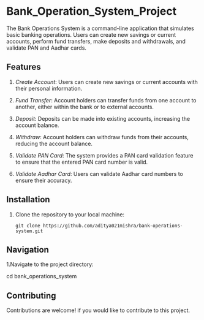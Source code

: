# Bank_Operation_System_Project
The Bank Operations System is a command-line application that simulates basic banking operations. Users can create new savings or current accounts, perform fund transfers, make deposits and withdrawals, and validate PAN and Aadhar cards.

## Features

1. *Create Account*: Users can create new savings or current accounts with their personal information.

2. *Fund Transfer*: Account holders can transfer funds from one account to another, either within the bank or to external accounts.

3. *Deposit*: Deposits can be made into existing accounts, increasing the account balance.

4. *Withdraw*: Account holders can withdraw funds from their accounts, reducing the account balance.

5. *Validate PAN Card*: The system provides a PAN card validation feature to ensure that the entered PAN card number is valid.

6. *Validate Aadhar Card*: Users can validate Aadhar card numbers to ensure their accuracy.

## Installation

1. Clone the repository to your local machine:

   ```shell
   git clone https://github.com/aditya021mishra/bank-operations-system.git
## Navigation
 1.Navigate to the project directory:
 
  cd bank_operations_system

## Contributing
   Contributions are welcome! if you would like to contribute to this project.
